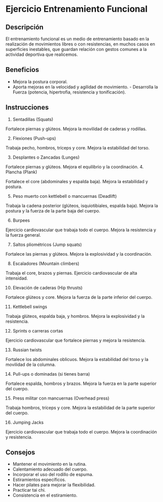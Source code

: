 # Ejercicio Entrenamiento Funcional

## Descripción
El entrenamiento funcional es un medio de entrenamiento basado en la realización de movimientos libres o con resistencias, en muchos casos en superficies inestables, que guardan relación con gestos comunes a la actividad deportiva que realicemos.  

## Beneficios
- Mejora la postura corporal. 
- Aporta mejoras en la velocidad y agilidad de movimiento. - Desarrolla la Fuerza (potencia, hipertrofia, resistencia y tonificación).

## Instrucciones
1. Sentadillas (Squats)

Fortalece piernas y glúteos.
Mejora la movilidad de caderas y rodillas.

2. Flexiones (Push-ups)

Trabaja pecho, hombros, tríceps y core.
Mejora la estabilidad del torso.

3. Desplantes o Zancadas (Lunges)

Fortalece piernas y glúteos.
Mejora el equilibrio y la coordinación.
4. Plancha (Plank)

Fortalece el core (abdominales y espalda baja).
Mejora la estabilidad y postura.

5. Peso muerto con kettlebell o mancuernas (Deadlift)

Trabaja la cadena posterior (glúteos, isquiotibiales, espalda baja).
Mejora la postura y la fuerza de la parte baja del cuerpo.

6. Burpees

Ejercicio cardiovascular que trabaja todo el cuerpo.
Mejora la resistencia y la fuerza general.

7. Saltos pliométricos (Jump squats)

Fortalece las piernas y glúteos.
Mejora la explosividad y la coordinación.

8. Escaladores (Mountain climbers)

Trabaja el core, brazos y piernas.
Ejercicio cardiovascular de alta intensidad.

10. Elevación de caderas (Hip thrusts)

Fortalece glúteos y core.
Mejora la fuerza de la parte inferior del cuerpo.

11. Kettlebell swings

Trabaja glúteos, espalda baja, y hombros.
Mejora la explosividad y la resistencia.

12. Sprints o carreras cortas

Ejercicio cardiovascular que fortalece piernas y mejora la resistencia.

13. Russian twists

Fortalece los abdominales oblicuos.
Mejora la estabilidad del torso y la movilidad de la columna.

14. Pull-ups o dominadas (si tienes barra)

Fortalece espalda, hombros y brazos.
Mejora la fuerza en la parte superior del cuerpo.

15. Press militar con mancuernas (Overhead press)

Trabaja hombros, tríceps y core.
Mejora la estabilidad de la parte superior del cuerpo.

16. Jumping Jacks

Ejercicio cardiovascular que trabaja todo el cuerpo.
Mejora la coordinación y resistencia.

## Consejos
- Mantener el movimiento en la rutina.
- Calentamiento adecuado del cuerpo.
- Incorporar el uso del rodillo de espuma.
- Estiramientos específicos.
- Hacer pilates para mejorar la flexibilidad.
- Practicar tai chi.
- Consistencia en el estiramiento.